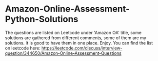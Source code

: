 # Amazon-Online-Assessment-Python-Solutions
The questions are listed on Leetcode under 'Amazon OA' title, some solutions are gathered from different comments, some of them are my solutions. It is good to have them in one place. Enjoy.  You can find the list on leetcode here: https://leetcode.com/discuss/interview-question/344650/Amazon-Online-Assessment-Questions
